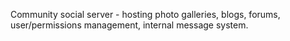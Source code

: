 Community social server - hosting photo galleries, blogs, forums, user/permissions management, internal message system.